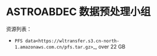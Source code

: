 ASTROABDEC 数据预处理小组
============================

资源列表：

* `PFS data<https://wltransfer.s3.cn-north-1.amazonaws.com.cn/pfs.tar.gz>`_, over 22 GB
